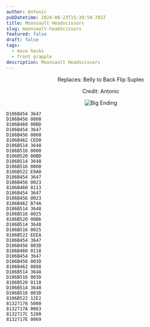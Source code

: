 ```yaml
---
author: Antonic
pubDatetime: 2024-08-23T15:39:59.702Z
title: Moonsault Headscissors
slug: moonsault-headscissors
featured: false
draft: false
tags:
  - move hacks
  - front grapple
description: Moonsault Headscissors
---
```

<center>
Replaces: Belly to Back Flip Suplex <p>
Credit: Antonic

![Big Ending](/assets/images/gifs/moonsault-headscissors.gif)
</center>

```text
D106B454 3647
D106B456 0000
8106B460 00BD
D106B454 3647
D106B456 0000
8106B462 CED0
D106B514 3648
D106B516 0000
8106B520 00BD
D106B514 3648
D106B516 0000
8106B522 E9A0
D106B454 3647
D106B456 0023
8106B460 0113
D106B454 3647
D106B456 0023
8106B462 B74A
D106B514 3648
D106B516 0025
8106B520 00B6
D106B514 3648
D106B516 0025
8106B522 EEEA
D106B454 3647
D106B456 003D
8106B460 0118
D106B454 3647
D106B456 003D
8106B462 0888
D106B514 3648
D106B516 003D
8106B520 0118
D106B514 3648
D106B516 003D
8106B522 12E2
81327178 5000
8132717A 0063
8132717C 5200
8132717E 0069
```
